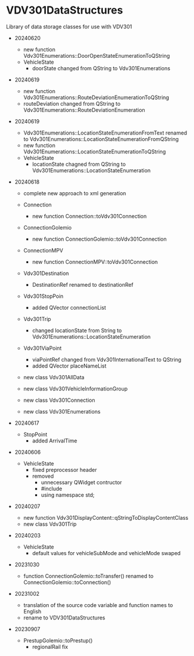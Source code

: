 # VDV301DataStructures
Library of data storage classes for use with VDV301

- 20240620
    - new function Vdv301Enumerations::DoorOpenStateEnumerationToQString
    - VehicleState
        - doorState changed from QString to Vdv301Enumerations

- 20240619
    - new function Vdv301Enumerations::RouteDeviationEnumerationToQString
    - routeDeviation changed from QString to Vdv301Enumerations::RouteDeviationEnumeration

- 20240619
    - Vdv301Enumerations::LocationStateEnumerationFromText renamed to Vdv301Enumerations::LocationStateEnumerationFromQString
    - new function  Vdv301Enumerations::LocationStateEnumerationToQString
    - VehicleState
        - locationState chagned from QString to Vdv301Enumerations::LocationStateEnumeration
- 20240618
    - complete new approach to xml generation
    - Connection
        - new function Connection::toVdv301Connection
    - ConnectionGolemio
        - new function ConnectionGolemio::toVdv301Connection
    - ConnectionMPV
        - new function ConnectionMPV::toVdv301Connection
   
    - Vdv301Destination
        - DestinationRef renamed to destinationRef
    - Vdv301StopPoin
        - added QVector<Vdv301Connection> connectionList
    - Vdv301Trip
        - changed locationState from String to Vdv301Enumerations::LocationStateEnumeration
    - Vdv301ViaPoint
        - viaPointRef changed from Vdv301InternationalText to QString
        - added QVector<Vdv301InternationalText> placeNameList
    - new class Vdv301AllData
    - new class Vdv301VehicleInformationGroup
    - new class Vdv301Connection
    - new class Vdv301Enumerations

- 20240617
    - StopPoint
        - added ArrivalTime
- 20240606
    - VehicleState
        - fixed preprocessor header
        - removed 
            - unnecessary QWidget contructor
            - #include<iostream>
            - using namespace std;
- 20240207
    - new function Vdv301DisplayContent::qStringToDisplayContentClass
    - new class Vdv301Trip
- 20240203
    - VehicleState
        - default values for vehicleSubMode and vehicleMode swaped
- 20231030
    - function ConnectionGolemio::toTransfer() renamed to ConnectionGolemio::toConnection()
- 20231002
    - translation of the source code variable and function names to English
    - rename to VDV301DataStructures

- 20230907
    - PrestupGolemio::toPrestup()
        - regionalRail fix
